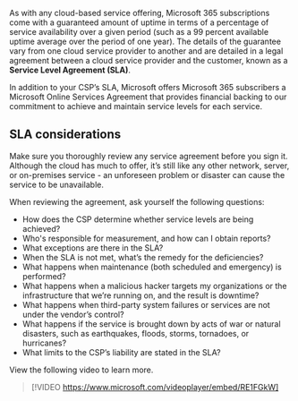 As with any cloud-based service offering, Microsoft 365 subscriptions come with a guaranteed amount of uptime in terms of a percentage of service availability over a given period (such as a 99 percent available uptime average over the period of one year). The details of the guarantee vary from one cloud service provider to another and are detailed in a legal agreement between a cloud service provider and the customer, known as a **Service Level Agreement (SLA)**. 

In addition to your CSP’s SLA, Microsoft offers Microsoft 365 subscribers a Microsoft Online Services Agreement that provides financial backing to our commitment to achieve and maintain service levels for each service.

## SLA considerations

Make sure you thoroughly review any service agreement before you sign it. Although the cloud has much to offer, it’s still like any other network, server, or on-premises service - an unforeseen problem or disaster can cause the service to be unavailable. 

When reviewing the agreement, ask yourself the following questions:

- How does the CSP determine whether service levels are being achieved?
- Who's responsible for measurement, and how can I obtain reports?
- What exceptions are there in the SLA?
- When the SLA is not met, what’s the remedy for the deficiencies?
- What happens when maintenance (both scheduled and emergency) is performed?
- What happens when a malicious hacker targets my organizations or the infrastructure that we’re running on, and the result is downtime? 
- What happens when third-party system failures or services are not under the vendor’s control?
- What happens if the service is brought down by acts of war or natural disasters, such as earthquakes, floods, storms, tornadoes, or hurricanes?
- What limits to the CSP’s liability are stated in the SLA?

View the following video to learn more. 


> [!VIDEO https://www.microsoft.com/videoplayer/embed/RE1FGkW]
